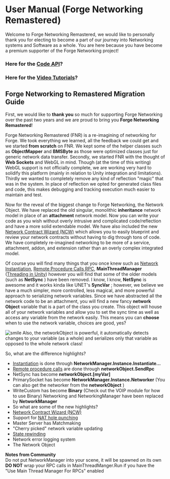 # User Manual (Forge Networking Remastered)

Welcome to Forge Networking Remastered, we would like to personally thank you for electing to become a part of our journey into Networking systems and Software as a whole. You are here because you have become a premium supporter of the Forge Networking project!

### Here for the [Code API](http://forgepowered.com/ForgeNetworkingRemasteredAPI/html/index.html)?

### Here for the [Video Tutorials](https://www.youtube.com/playlist?list=PLm1w78-UUlMIi5Vfwy6ckJQIQMHMT-QS5)?

## Forge Networking to Remastered Migration Guide

First, we would like to **thank you** so much for supporting Forge Networking over the past two years and we are proud to bring you **Forge Networking Remastered**!

Forge Networking Remastered (FNR) is a re-imagining of networking for Forge. We took everything we learned, all the feedback we could get and we started **from scratch** on FNR. We kept some of the helper classes such as **ObjectMapper** and **BMSByte** as those were optimized classes just for generic network data transfer. Secondly, we started FNR with the thought of **Web Sockets** and WebGL in mind. Though (at the time of this writing) WebGL support is not officially complete, we are working very hard to solidify this platform (mainly in relation to Unity integration and limitations). Thirdly we wanted to completely remove any kind of reflection "magic" that was in the system. In place of reflection we opted for generated class files and code, this makes debugging and tracking execution much easier to maintain and test.

Now for the reveal of the biggest change to Forge Networking, the Network Object. We have replaced the old singular, monolithic **inheritance** network model in place of an **attachment** network model. Now you can write your code as you wish without overly intrusive and complicated code/reflection and have a more solid extendable model. We have also included the new [Network Contract Wizard (NCW)](network-contract-wizard-ncw) which allows you to easily blueprint and review your network contracts without having to dig through tons of code. We have completely re-imagined networking to be more of a service, attachment, addon, and extension rather than an overly complex integrated model.

Of course you will find many things that you once knew such as [Network Instantiation](network-instantiation), [Remote Procedure Calls RPC](remote-procedure-calls), **MainThreadManager** ([Threading in Unity](threading-in-unity)) however you will find that some of the older models (such as **NetSync** ) have been removed. I know, I know, **NetSync** is awesome and it works kinda like UNET's **SyncVar** ; however, we believe we have a much simpler, more controlled, less magical, and more powerful approach to serializing network variables. Since we have abstracted all the network code to be an attachment, you will find a new fancy **network Object** variable that is a part of the class you create. This object will house all of your network variables and allow you to set the sync time as well as access any variable from the network easily. This means you can **choose** when to use the network variable, choices are good, yes?

![smile](https://raw.githubusercontent.com/BeardedManStudios/ForgeNetworkingRemastered/develop/docs/mkdocs/docs/images/smile.png "Smile") Also, the networkObject is powerful, it automatically detects changes to your variable (as a whole) and serializes only that variable as opposed to the whole network class!

So, what are the difference highlights?

* [Instantiation](UnityIntegration/network-instantiation) is done through **NetworkManager.Instance.Instantiate...**
* [Remote procedure calls](NetworkObject/RemoteProcedureCalls/remote-procedure-calls) are done through **networkObject.SendRpc**
* NetSync has become **networkObject.[myVar]**
* PrimarySocket has become **NetworkManager.Instance.Networker** (You can also get the networker from the **networkObject** )
* WriteCustom has become **Binary** (Check out the VOIP module for how to use Binary) Networking and NetworkingManager have been replaced by **NetworkManager**
* So what are some of the new highlights?
* [Network Contract Wizard (NCW)](NetworkContractWizard/network-contract-wizard-ncw)
* Support for [NAT hole punching](nat-hole-punching)
* Master Server has Matchmaking
* "Cherry picked" network variable updating
* [State rewinding](rewinding)
* Network error logging system
* The Network Object

**Notes from Community**  
Do not put NetworkManager into your scene, it will be spawned on its own
**DO NOT** wrap your RPC calls in MainThreadManger.Run if you have the "Use Main Thread Manager For RPCs" enabled
